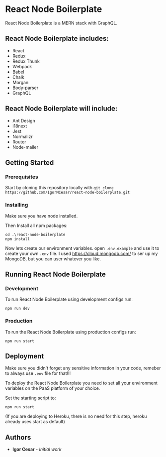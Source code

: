 # React Node Boilerplate

React Node Boilerplate is a MERN stack with GraphQL.

## React Node Boilerplate includes:

* React
* Redux
* Redux Thunk
* Webpack
* Babel
* Chalk
* Morgan
* Body-parser
* GraphQL

## React Node Boilerplate will include:
* Ant Design
* i18next
* Jest
* Normalizr
* Router
* Node-mailer

## Getting Started

### Prerequisites

Start by cloning this repository locally with `git clone https://github.com/IgorMCesar/react-node-boilerplate.git`


### Installing

Make sure you have node installed.

Then Install all npm packages:

```
cd .\react-node-boilerplate
npm install
```

Now lets create our environment variables. open `.env.example` and use it to create your own `.env` file.
I used https://cloud.mongodb.com/ to ser up my MongoDB, but you can user whatever you like.

## Running React Node Boilerplate
### Development

To run React Node Boilerplate using development configs run:
```
npm run dev
```

### Production

To run the React Node Boilerplate using production configs run:
```
npm run start
```

## Deployment

Make sure you didn't forget any sensitive information in your code, remeber to always use `.env` file for that!!!

To deploy the React Node Boilerplate you need to set all your environment variables on the PaaS platform of your choice.

Set the starting script to:
```
npm run start
```
(If you are deploying to Heroku, there is no need for this step, heroku already uses start as default)

## Authors

* **Igor Cesar** - *Initial work*

